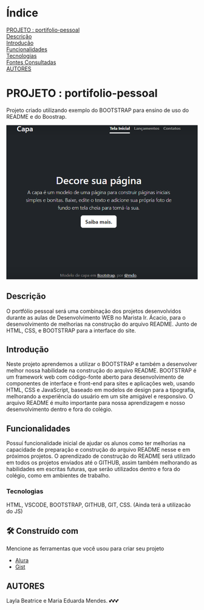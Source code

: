 # Índice
[PROJETO : portifolio-pessoal](#projeto--portifolio-pessoal)  
[Descrição](#descri%C3%A7%C3%A3o)  
[Introdução](#introdu%C3%A7%C3%A3o)  
[Funcionalidades](#funcionalidades)  
[Tecnologias](#tecnologias)  
[Fontes Consultadas](#fontes-consultadas)  
[AUTORES](#autores)  

# PROJETO : portifolio-pessoal

Projeto criado utilizando exemplo do BOOTSTRAP para ensino de uso do README e do Boostrap.

![Capa do projeto](img/capa.png)

## Descrição

O portfólio pessoal será uma combinação dos projetos desenvolvidos durante as aulas de Desenvolvimento WEB no Marista Ir. Ácacio, para o desenvolvimento de melhorias na construção do arquivo README. Junto de HTML, CSS, e BOOTSTRAP para a interface do site.

## Introdução

Neste projeto aprendemos a utilizar o BOOTSTRAP e também a desenvolver melhor nossa habilidade na construção do arquivo README. BOOTSTRAP é um framework web com código-fonte aberto para desenvolvimento de componentes de interface e front-end para sites e aplicações web, usando HTML, CSS e JavaScript, baseado em modelos de design para a tipografia, melhorando a experiência do usuário em um site amigável e responsivo. O arquivo README é muito importante para nossa aprendizagem e nosso desenvolvimento dentro e fora do colégio.

## Funcionalidades

Possuí funcionalidade inicial de ajudar os alunos como ter melhorias na capacidade de preparação e construção do arquivo README nesse e em próximos projetos.
O aprendizado de construção do README será utilizado em todos os projetos enviados até o GITHUB, assim também melhorando as habilidades em escritas futuras, que serão utilizados dentro e fora do colégio, como em ambientes de trabalho.

### Tecnologias

HTML, VSCODE, BOOTSTRAP, GITHUB, GIT, CSS. (Ainda terá a utilizacão do JS)

## 🛠️ Construído com

Mencione as ferramentas que você usou para criar seu projeto

* [Alura](https://www.alura.com.br/artigos/escrever-bom-readme)
* [Gist](https://gist.github.com/lohhans/f8da0b147550df3f96914d3797e9fb89) 

## AUTORES

Layla Beatrice e Maria Eduarda Mendes. 💕💕💕

